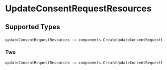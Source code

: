 # UpdateConsentRequestResources


## Supported Types

### 

```go
updateConsentRequestResources := components.CreateUpdateConsentRequestResourcesMapOfMapOf1(map[string]map[string]components.One{/* values here */})
```

### Two

```go
updateConsentRequestResources := components.CreateUpdateConsentRequestResourcesTwo(components.Two{/* values here */})
```

